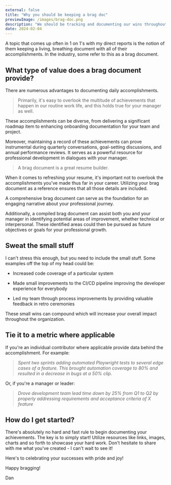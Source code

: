 ```yaml
---
external: false
title: "Why you should be keeping a brag doc"
previewImage: /images/brag-doc.png
description: "We should be tracking and documenting our wins throughout our careers. It will pay dividends in the long run."
date: 2024-02-04
---
```


A topic that comes up often in 1 on 1's with my direct reports is the notion of them keeping a living, breathing document with all of their accomplishments. In the industry, some refer to this as a brag document.

## What type of value does a brag document provide?

There are numerous advantages to documenting daily accomplishments. 

> Primarily, it's easy to overlook the multitude of achievements that happen in our routine work life, and this holds true for your manager as well.

These accomplishments can be diverse, from delivering a significant roadmap item to enhancing onboarding documentation for your team and project.

Moreover, maintaining a record of these achievements can prove instrumental during quarterly conversations, goal-setting discussions, and annual performance reviews. It serves as a powerful resource for professional development in dialogues with your manager.

> A brag document is a great resume builder.

When it comes to refreshing your resume, it's important not to overlook the accomplishments you've made thus far in your career. Utilizing your brag document as a reference ensures that all those details are included.

A comprehensive brag document can serve as the foundation for an engaging narrative about your professional journey.

Additionally, a compiled brag document can assist both you and your manager in identifying potential areas of improvement, whether technical or interpersonal. These identified areas could then be pursued as future objectives or goals for your professional growth.

## Sweat the small stuff

I can't stress this enough, but you need to include the small stuff. Some examples off the top of my head could be:

- Increased code coverage of a particular system

- Made small improvements to the CI/CD pipeline improving the developer experience for everybody

- Led my team through process improvements by providing valuable feedback in retro ceremonies

These small wins can compound which will increase your overall impact throughout the organization.

## Tie it to a metric where applicable

If you're an individual contributor where applicable provide data behind the accomplishment. For example:

> _Spent two sprints adding automated Playwright tests to several edge cases of a feature. This brought automation coverage to 80% and resulted in a decrease in bugs at a 50% clip._

Or, if you're a manager or leader:
> _Drove development team lead time down by 25% from Q1 to Q2 by properly addressing requirements and acceptance criteria of X feature_

## How do I get started?

There's absolutely no hard and fast rule to begin documenting your achievements. The key is to simply start! Utilize resources like links, images, charts and so forth to showcase your hard work. Don't hesitate to share with me what you've created - I can't wait to see it!

Here's to celebrating your successes with pride and joy!

Happy bragging!

Dan
